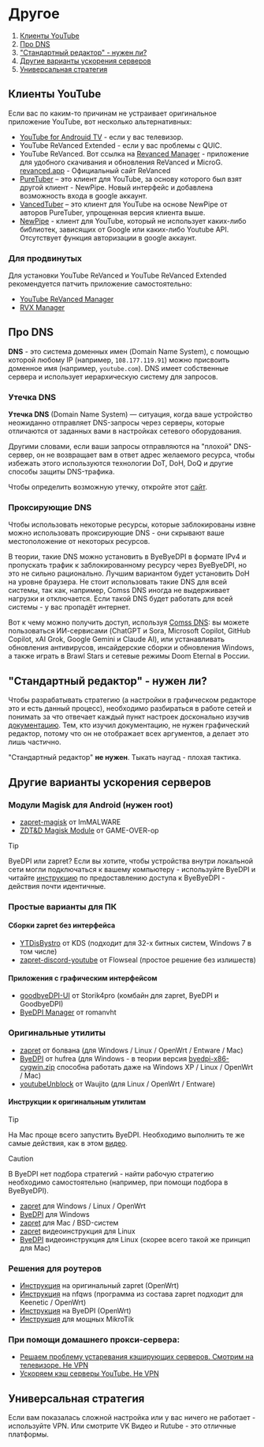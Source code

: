 # Другое

1. [Клиенты YouTube](#клиенты)
2. [Про DNS](#dns)
3. ["Стандартный редактор" - нужен ли?](#ui-editor)
4. [Другие варианты ускорения серверов](#other-options)
5. [Универсальная стратегия](#universal)

## <a id="клиенты">Клиенты YouTube</a>


Если вас по каким-то причинам не устраивает оригинальное приложение YouTube, вот несколько альтернативных:

- [YouTube for Androuid TV](https://play.google.com/store/apps/details?id=com.google.android.youtube.tv) - если у вас телевизор.
- YouTube ReVanced Extended - если у вас проблемы с QUIC.
- YouTube ReVanced. Вот ссылка на [Revanced Manager](https://revanced.net/revanced-manager) - приложение для удобного скачивания и обновления ReVanced и MicroG. [revanced.app](https://revanced.app/) - Официальный сайт ReVanced
- [PureTuber](https://play.google.com/store/apps/details?id=free.tube.premium.advanced.tuber) – это клиент для YouTube, за основу которого был взят другой клиент - NewPipe. Новый интерфейс и добавлена возможность входа в google аккаунт.
- [VancedTuber](https://vanced-official.com/) – это клиент для YouTube на основе NewPipe от авторов PureTuber, упрощенная версия клиента выше.
- [NewPipe](https://github.com/TeamNewPipe/NewPipe/releases) -  клиент для YouTube, который не использует каких-либо библиотек, зависящих от Google или каких-либо Youtube API. Отсутствует функция авторизации в google аккаунт.

### Для продвинутых

Для установки YouTube ReVanced и YouTube ReVanced Extended рекомендуется патчить приложение самостоятельно:

- [YouTube ReVanced Manager](https://github.com/ReVanced/revanced-manager)
- [RVX Manager](https://github.com/inotia00/revanced-manager)

## <a id="dns">Про DNS</a>

**DNS** - это система доменных имен (Domain Name System), с помощью которой любому IP (например, `108.177.119.91`) можно присвоить доменное имя (например, `youtube.com`). DNS имеет собственные сервера и использует иерархическую систему для запросов.

### Утечка DNS

**Утечка DNS** (Domain Name System) — ситуация, когда ваше устройство неожиданно отправляет DNS-запросы через серверы, которые отличаются от заданных вами в настройках сетевого оборудования.

Другими словами, если ваши запросы отправляются на "плохой" DNS-сервер, он не возвращает вам в ответ адрес желаемого ресурса, чтобы избежать этого используются технологии DoT, DoH, DoQ и другие способы защиты DNS-трафика.

Чтобы определить возможную утечку, откройте этот [сайт](https://browserleaks.com/dns).

### <a id="proxy-dns">Проксирующие DNS</a>

Чтобы использовать некоторые ресурсы, которые заблокированы извне можно использовать проксирующие DNS - они скрывают ваше местоположение от некоторых ресурсов.

В теории, такие DNS можно установить в ByeByeDPI в формате IPv4 и пропускать трафик к заблокированному ресурсу через ByeByeDPI, но это не сильно рационально. Лучшим вариантом будет установить DoH на уровне браузера. Не стоит использовать такие DNS для всей системы, так как, например, Comss DNS иногда не выдерживает нагрузки и отключается. Если такой DNS будет работать для всей системы - у вас пропадёт интернет.

Вот к чему можно получить доступ, используя  [Comss DNS](https://www.comss.ru/page.php?id=7315): вы можете пользоваться ИИ-сервисами (ChatGPT и Sora, Microsoft Copilot, GitHub Copilot, xAI Grok, Google Gemini и Claude AI), или устанавливать обновления антивирусов, инсайдерские сборки и обновления Windows, а также играть в Brawl Stars и сетевые режимы Doom Eternal в России.

## <a id="ui-editor">"Стандартный редактор" - нужен ли?</a>

Чтобы разрабатывать стратегию (а настройки в графическом редакторе это и есть данный процесс), необходимо разбираться в работе сетей и понимать за что отвечает каждый пункт настроек досконально изучив [документацию](https://github.com/hufrea/byedpi). Тем, кто изучил документацию, не нужен графический редактор, потому что он не отображает всех аргументов, а делает это лишь частично.

"Стандартный редактор" **не нужен**. Тыкать наугад - плохая тактика.

## <a id="other-options">Другие варианты ускорения серверов</a>

### Модули Magisk для Android (нужен root)

- [zapret-magisk](https://github.com/ImMALWARE/zapret-magisk) от ImMALWARE
- [ZDT&D Magisk Module](https://github.com/GAME-OVER-op/ZDT-D) от GAME-OVER-op

> [!TIP]
> ByeDPI или zapret? Если вы хотите, чтобы устройства внутри локальной сети могли подключаться к вашему компьютеру - используйте ByeDPI и читайте [инструкцию](features.md#раздача) по предоставлению доступа к ByeByeDPI - действия почти идентичные.

### Простые варианты для ПК

#### Сборки **zapret** без интерфейса

- [YTDisBystro](https://ntc.party/t/%D1%81%D0%B1%D0%BE%D1%80%D0%BA%D0%B0-ytdisbystro-%D0%BD%D0%B0-%D0%BE%D1%81%D0%BD%D0%BE%D0%B2%D0%B5-zapret-%D0%B4%D0%BB%D1%8F-windows-%D0%BE%D0%B1%D1%81%D1%83%D0%B6%D0%B4%D0%B5%D0%BD%D0%B8%D0%B5/13251) от KDS (подходит для 32-х битных систем, Windows 7 в том числе)
- [zapret-discord-youtube](https://github.com/Flowseal/zapret-discord-youtube) от Flowseal (простое решение без излишеств)

#### Приложения с графическим интерфейсом

- [goodbyeDPI-UI](https://github.com/Storik4pro/goodbyeDPI-UI) от Storik4pro (комбайн для zapret, ByeDPI и GoodbyeDPI)
- [ByeDPI Manager](https://github.com/romanvht/bdmanager/releases) от romanvht

### Оригинальные утилиты

- [zapret](https://github.com/bol-van/zapret) от болвана (для Windows / Linux / OpenWrt / Entware / Mac)
- [ByeDPI](https://github.com/hufrea/byedpi) от hufrea (для Windows - в теории версия [byedpi-x86-cygwin.zip](https://github.com/hufrea/byedpi/issues/219#issuecomment-2559707231) способна работать даже на Windows XP  / Linux / OpenWrt / Mac)
- [youtubeUnblock](https://github.com/Waujito/youtubeUnblock) от Waujito (для Linux / OpenWrt / Entware)

#### Инструкции к оригинальным утилитам

> [!TIP]
> На Mac проще всего запустить ByeDPI. Необходимо выполнить те же самые действия, как в этом [видео](https://youtu.be/zlWMp8IlGCU?si=xZ-xAlts09Atugvq).

> [!CAUTION]
> В ByeDPI нет подбора стратегий - найти рабочую стратегию необходимо самостоятельно (например, при помощи подбора в ByeByeDPI).

- [zapret](https://github.com/bol-van/zapret?tab=readme-ov-file#%D0%B1%D1%8B%D1%81%D1%82%D1%80%D1%8B%D0%B9-%D1%81%D1%82%D0%B0%D1%80%D1%82) для Windows / Linux / OpenWrt
- [ByeDPI](byedpi-guide-windows.md) для Windows
- [zapret](https://github.com/bol-van/zapret/blob/master/docs/bsd.md) для Mac / BSD-систем
- [zapret](https://www.youtube.com/watch?v=FdDC9R7gL-Y&t=53s) видеоинструкция для Linux
- [ByeDPI](https://youtu.be/zlWMp8IlGCU?si=xZ-xAlts09Atugvq) видеоинструкция для Linux (скорее всего такой же принцип для Mac)

### Решения для роутеров

- [Инструкция](https://github.com/bol-van/zapret/blob/master/docs/quick_start.md) на оригинальный zapret (OpenWrt)
- [Инструкция](https://github.com/Anonym-tsk/nfqws-keenetic) на nfqws (программа из состава zapret подходит для Keenetic / OpenWrt)
- [Инструкция](https://habr.com/ru/articles/856312/) на ByeDPI (OpenWrt)
- [Инструкция](https://habr.com/ru/articles/838452/) для мощных MikroTik

### При помощи домашнего прокси-сервера:

- [Решаем проблему устаревания кэширующих серверов. Смотрим на телевизоре. Не VPN](https://habr.com/ru/articles/870254/)
- [Ускоряем кэш серверы YouTube. Не VPN](https://habr.com/ru/articles/871460/)

## <a id="universal">Универсальная стратегия</a>

Если вам показалась сложной настройка или у вас ничего не работает - используйте VPN. Или смотрите VK Видео и Rutube - это отличные платформы.
